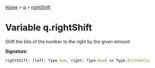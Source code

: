 [Home](../../../index.md) &gt; [q](../../q.md) &gt; [rightShift](./rightshift.md)

# Variable q.rightShift

Shift the bits of the number to the right by the given amount

<b>Signature:</b>

```typescript
rightShift: (left: Type.Num, right: Type.Num) => Type.Arithmetic
```
